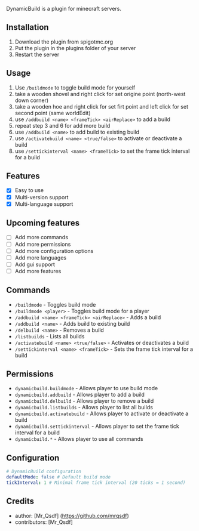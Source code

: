 DynamicBuild is a plugin for minecraft servers.

## Installation
1. Download the plugin from spigotmc.org
2. Put the plugin in the plugins folder of your server
3. Restart the server

## Usage
1. Use `/buildmode` to toggle build mode for yourself
2. take a wooden shovel and right click for set origine point (north-west down corner)
3. take a wooden hoe and right click for set firt point and left click for set second point (same worldEdit)
4. use `/addbuild <name> <frameTick> <airReplace>` to add a build
5. repeat step 3 and 6 for add more build
6. use `/addbuild <name>` to add build to existing build
7. use `/activatebuild <name> <true/false>` to activate or deactivate a build
8. use `/settickinterval <name> <frameTick>` to set the frame tick interval for a build

## Features
- [x] Easy to use
- [x] Multi-version support
- [x] Multi-language support

## Upcoming features
- [ ] Add more commands
- [ ] Add more permissions
- [ ] Add more configuration options
- [ ] Add more languages
- [ ] Add gui support
- [ ] Add more features

## Commands
- `/buildmode` - Toggles build mode
- `/buildmode <player>` - Toggles build mode for a player
- `/addbuild <name> <frameTick> <airReplace>` - Adds a build
- `/addbuild <name>` - Adds build to existing build
- `/delbuild <name>` - Removes a build
- `/listbuilds` - Lists all builds
- `/activatebuild <name> <true/false>` - Activates or deactivates a build
- `/settickinterval <name> <frameTick>` - Sets the frame tick interval for a build

## Permissions
- `dynamicbuild.buildmode` - Allows player to use build mode
- `dynamicbuild.addbuild` - Allows player to add a build
- `dynamicbuild.delbuild` - Allows player to remove a build
- `dynamicbuild.listbuilds` - Allows player to list all builds
- `dynamicbuild.activatebuild` - Allows player to activate or deactivate a build
- `dynamicbuild.settickinterval` - Allows player to set the frame tick interval for a build
- `dynamicbuild.*` - Allows player to use all commands

## Configuration
```yaml
# DynamicBuild configuration
defaultMode: false # Default build mode
tickInterval: 1 # Minimal frame tick interval (20 ticks = 1 second)
```


## Credits
- author: [Mr_Qsdf] (https://github.com/mrqsdf)
- contributors: [Mr_Qsdf]